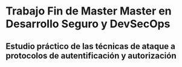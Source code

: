 # Trabajo Fin de Master Master en Desarrollo Seguro y DevSecOps
 ## Estudio práctico de las técnicas de ataque a protocolos de autentificación y autorización
